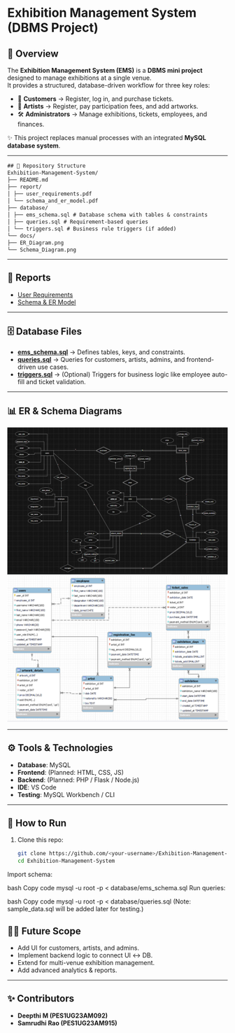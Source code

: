 # Exhibition Management System (DBMS Project)

## 📌 Overview  

The **Exhibition Management System (EMS)** is a **DBMS mini project** designed to manage exhibitions at a single venue.  
It provides a structured, database-driven workflow for three key roles:  

- 👥 **Customers** → Register, log in, and purchase tickets.  
- 🎨 **Artists** → Register, pay participation fees, and add artworks.  
- 🛠️ **Administrators** → Manage exhibitions, tickets, employees, and finances.  

✨ This project replaces manual processes with an integrated **MySQL database system**.

---
```
## 📂 Repository Structure
Exhibition-Management-System/
├── README.md
├── report/
│ ├── user_requirements.pdf
│ └── schema_and_er_model.pdf
├── database/
│ ├── ems_schema.sql # Database schema with tables & constraints
│ ├── queries.sql # Requirement-based queries
│ └── triggers.sql # Business rule triggers (if added)
└── docs/
├── ER_Diagram.png
└── Schema_Diagram.png
```
---

## 📑 Reports
- [User Requirements](report/user_requirements.pdf)  
- [Schema & ER Model](report/schema_and_er_model.pdf)  

---

## 🗄️ Database Files
- **[ems_schema.sql](database/ems_schema.sql)** → Defines tables, keys, and constraints.  
- **[queries.sql](database/queries.sql)** → Queries for customers, artists, admins, and frontend-driven use cases.  
- **[triggers.sql](database/triggers.sql)** → (Optional) Triggers for business logic like employee auto-fill and ticket validation.  

---

## 📊 ER & Schema Diagrams
![ER Diagram](docs/ER_Diagram.png)  
![Schema Diagram](docs/Schema_Diagram.png)  

---

## ⚙️ Tools & Technologies
- **Database**: MySQL  
- **Frontend**: (Planned: HTML, CSS, JS)  
- **Backend**: (Planned: PHP / Flask / Node.js)  
- **IDE**: VS Code  
- **Testing**: MySQL Workbench / CLI  

---

## 🚀 How to Run
1. Clone this repo:
   ```bash
   git clone https://github.com/<your-username>/Exhibition-Management-System.git
   cd Exhibition-Management-System
Import schema:

bash
Copy code
mysql -u root -p < database/ems_schema.sql
Run queries:

bash
Copy code
mysql -u root -p < database/queries.sql
(Note: sample_data.sql will be added later for testing.)

## 👩‍💻 Future Scope
- Add UI for customers, artists, and admins.
- Implement backend logic to connect UI ↔ DB.
- Extend for multi-venue exhibition management.
- Add advanced analytics & reports.

---

## ✨ Contributors
- **Deepthi M (PES1UG23AM092)**
- **Samrudhi Rao (PES1UG23AM915)**

